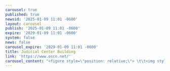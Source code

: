 ```yaml
---
carousel: true
published: true
newsid: '2025-01-09 11:01 -0600'
layout: carousel
publish: '2025-01-09 11:01 -0600'
expire: '2029-01-09 11:01 -0600'
system: false
news: false
carousel_expire: '2029-01-09 11:01 -0600'
title: Judicial Center Building
link: 'https://www.oscn.net/'
carousel_content: "<figure style=\"position: relative;\"> \t\t<img style=\"\" src=\"http://www.oscn.net/images/news/judicial-building-jan-9-2025.jpg\" alt=\"Judicial Center Building on January 9, 2025 - Photo by Joseph French\"/>         <figcaption style='position:absolute; bottom: 0.5rem; left: 0.5rem; color: white; font-weight: bold; font-size: 11px;'>Judicial Center Building on January 9, 2025 - Photo by Joseph French</figcaption>     </figure>"
---
```

